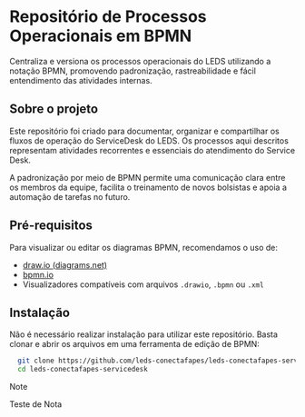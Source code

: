 # Repositório de Processos Operacionais em BPMN

Centraliza e versiona os processos operacionais do LEDS utilizando a notação BPMN, promovendo padronização, rastreabilidade e fácil entendimento das atividades internas.

## Sobre o projeto
Este repositório foi criado para documentar, organizar e compartilhar os fluxos de operação do ServiceDesk do LEDS. Os processos aqui descritos representam atividades recorrentes e essenciais do atendimento do Service Desk.

A padronização por meio de BPMN permite uma comunicação clara entre os membros da equipe, facilita o treinamento de novos bolsistas e apoia a automação de tarefas no futuro.

## Pré-requisitos
Para visualizar ou editar os diagramas BPMN, recomendamos o uso de:

- [draw.io (diagrams.net)](https://draw.io/)
- [bpmn.io](https://bpmn.io/)
- Visualizadores compatíveis com arquivos `.drawio`, `.bpmn` ou `.xml`

## Instalação
Não é necessário realizar instalação para utilizar este repositório. Basta clonar e abrir os arquivos em uma ferramenta de edição de BPMN:

```bash
  git clone https://github.com/leds-conectafapes/leds-conectafapes-servicedesk.git
  cd leds-conectafapes-servicedesk
```

> [!NOTE]
> Teste de Nota

